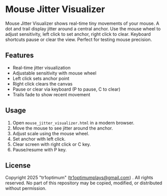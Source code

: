 # Mouse Jitter Visualizer

Mouse Jitter Visualizer shows real-time tiny movements of your mouse. A dot and trail display jitter around a central anchor. Use the mouse wheel to adjust sensitivity, left click to set anchor, right click to clear. Keyboard shortcuts pause or clear the view. Perfect for testing mouse precision.

## Features

- Real-time jitter visualization
- Adjustable sensitivity with mouse wheel
- Left click sets anchor point
- Right click clears the canvas
- Pause or clear via keyboard (P to pause, C to clear)
- Trails fade to show recent movement

## Usage

1. Open `mouse_jitter_visualizer.html` in a modern browser.
2. Move the mouse to see jitter around the anchor.
3. Adjust scale using the mouse wheel.
4. Set anchor with left click.
5. Clear screen with right click or C key.
6. Pause/resume with P key.

## License

Copyright 2025 "tr1optimum" (tr1optimumplays@gmail.com) . All rights reserved. No part of this repository may be copied, modified, or distributed without permission.
